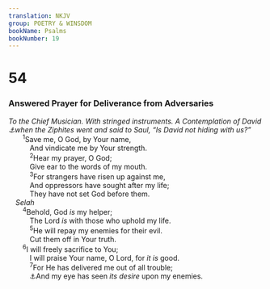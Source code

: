 ```yaml
---
translation: NKJV
group: POETRY & WINSDOM
bookName: Psalms 
bookNumber: 19
---
```


<div class="title"><h1>54</h1><h3>Answered Prayer for Deliverance from Adversaries</h3><i>To the Chief Musician. With stringed instruments. A Contemplation of David <a data-toggle="tooltip" data-placement="bottom" title="1 Sam. 23:19">⚓</a>when the Ziphites went and said to Saul, “Is David not hiding with us?”</i></div>
<span class="verse thi_54_1">  <sup>1</sup>Save me, O God, by Your name,<br/>   And vindicate me by Your strength.<br/></span>
<span class="verse thi_54_2">   <sup>2</sup>Hear my prayer, O God;<br/>   Give ear to the words of my mouth.<br/></span>
<span class="verse thi_54_3">   <sup>3</sup>For strangers have risen up against me,<br/>   And oppressors have sought after my life;<br/>   They have not set God before them.<br/> <i>Selah</i><br/></span>
<span class="verse thi_54_4">  <sup>4</sup>Behold, God <i>is</i> my helper;<br/>   The Lord <i>is</i> with those who uphold my life.<br/></span>
<span class="verse thi_54_5">   <sup>5</sup>He will repay my enemies for their evil.<br/>   Cut them off in Your truth.<br/></span>
<span class="verse thi_54_6">  <sup>6</sup>I will freely sacrifice to You;<br/>   I will praise Your name, O Lord, for <i>it</i> <i>is</i> good.<br/></span>
<span class="verse thi_54_7">   <sup>7</sup>For He has delivered me out of all trouble;<br/>   <a data-toggle="tooltip" data-placement="bottom" title="Ps. 59:10">⚓</a>And my eye has seen <i>its</i> <i>desire</i> upon my enemies.<br/></span>

